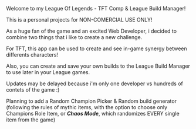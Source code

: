 Welcome to my League Of Legends - TFT Comp &amp; League Build Manager! 

This is a personal projects for NON-COMERCIAL USE ONLY! 

As a huge fan of the game and an excited Web Developer, i decided to combine two things that i like to create a new challenge. 

For TFT, this app can be used to create and see in-game synergy between differents characters!

Also, you can create and save your own builds to the League Build Manager to use later in your League games.

Updates may be delayed because i'm only one developer vs hundreds of contets of the game :)

Planning to add a Random Champion Picker & Random build generator (following the rules of mythic items, with the option to choose only Champions Role Item, or ***Chaos Mode***, which randomizes EVERY single item from the game)
